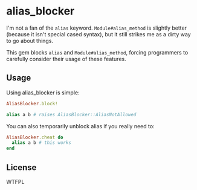 # alias_blocker

I'm not a fan of the `alias` keyword. `Module#alias_method` is slightly better (because it isn't special cased syntax), but it still strikes me as a dirty way to go about things.

This gem blocks `alias` and `Module#alias_method`, forcing programmers to carefully consider their usage of these features.

## Usage

Using alias_blocker is simple:

```ruby
AliasBlocker.block!

alias a b # raises AliasBlocker::AliasNotAllowed
```

You can also temporarily unblock alias if you really need to:

```ruby
AliasBlocker.cheat do
  alias a b # this works
end
```

## License

WTFPL
